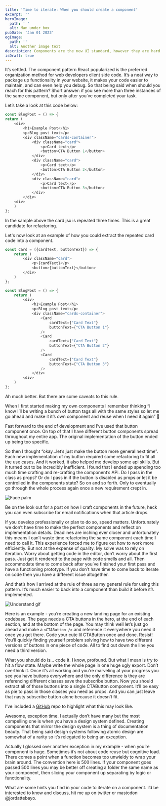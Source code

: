 ```yaml
---
title: 'Time to iterate: When you should create a component'
excerpt: ''
heroImage:
  path: ' '
  alt: Man under box
pubDate: 'Jan 01 2023'
ogImage:
  path: ''
  alt: Another image text
description: Components are the new UI standard, however they are hard to get right the first time. They end up either prematurely over-engineered or require refactoring to accommodate new use-cases. Choose to create your components iteratively, after you’ve created the page.
isDraft: true
---
```


It’s settled. The component pattern React popularized is the preferred organization method for web developers client side code. It’s a neat way to package up functionality in your website, it makes your code easier to maintain, and can even help you debug. So that being said when should you reach for this pattern? Short answer: if you see more than three instances of the same component, but only after you’ve completed your task.

Let’s take a look at this code below:

```javascript
const BlogPost = () => {
return (
	<div>
		<h1>Example Post</h1>
		<p>Blog post text</p>
		<div className="cards-container">
			<div className="card">
				<p>Card text</p>
				<button>CTA Button 1</button>
			</div>
			<div className="card">
				<p>Card text</p>
				<button>CTA Button 2</button>
			</div>
			<div className="card">
				<p>Card text</p>
				<button>CTA Button 3</button>
			</div>
		</div>
	<div>
	)
};
```

In the sample above the card jsx is repeated three times. This is a great candidate for refactoring. 

Let's now look at an example of how you could extract the repeated card code into a component.

```javascript
const Card = ({cardText, buttonText}) => {
	return (
		<div className="card">
			<p>{cardText}</p>
			<button>{buttonText}</button>
		</div>
	)
};

const BlogPost = () => {
	return (
		<div>
			<h1>Example Post</h1>
			<p>Blog post text</p>
			<div className="cards-container">
				<Card 
					cardText={"Card Text"} 
					buttonText={"CTA Button 1"} 
				/>
				<Card 
					cardText={"Card Text"} 
					buttonText={"CTA Button 2"} 
				/>
				<Card 
					cardText={"Card Text"} 
					buttonText={"CTA Button 3"} 
				/>
			</div>
		<div>
	)
};
```

Ah much better. But there are some caveats to this rule.

When I first started making my own components I remember thinking “I know I’ll be writing a bunch of button tags all with the same styles so let me go ahead and make it it’s own component and reuse when I need it again”  🤗

Fast forward to the end of development and I’ve used that button component once. On top of that I have different button components spread throughout my entire app. The original implementation of the button ended up being too specific.

So then I thought “okay…let’s just make the button more general next time”. Each new implementation of my button required some refactoring to fit all the use cases. And it worked, it also helped me develop some api skills. But it turned out to be incredibly inefficient. I found that I ended up spending too much time crafting and re-crafting the component’s API. Do I pass in the class as props? Or do I pass in if the button is disabled as props or let it be controlled in the components state? So on and so forth. Only to eventually go through the whole process again once a new requirement crept in.

![Face palm](https://media.tenor.com/Oaq1HNMNDVsAAAAC/facepalm-crowd.gif)

Be on the look out for a post on how I craft components in the future, heck you can even subscribe for email notifications when that article drops. 

If you develop professionally or plan to do so, speed matters. Unfortunately we don’t have time to make the perfect components and reflect on implementation details. Deadlines are inching ever closer and unfortunately this means I can’t waste time refactoring the same component each time I need to call it. This experience forced me to figure out how to work more efficiently. But not at the expense of quality. My solve was to rely on iteration. Worry about getting code in the editor, don’t worry about the first pass. Just get it rendered to the page with code smells and all. Then accommodate time to come back after you’ve finished your first pass and have a functioning prototype. If you don’t have time to come back to iterate on code then you have a different issue altogether. 

And that’s how I arrived at the rule of three as my general rule for using this pattern. It’s much easier to back into a component than build it before it’s implemented. 

![Understand gif](https://media.tenor.com/25IjtCdxlgoAAAAC/surprised-black.gif)

Here is an example - you’re creating a new landing page for an existing codebase. The page needs a CTA buttons in the hero, at the end of each section, and at the bottom of the page. You may think well let’s just go ahead and make a `<CTAButton />` and reference it everywhere you need it once you get there. Code your cute lil CTAButton once and done. Resist! You’ll quickly finding yourself problem solving how to have two different versions of buttons in one piece of code. All to find out down the line you need a third version.  

What you should do is… code it. I know, profound. But what I mean is try to hit a flow state. Maybe write the whole page in one huge ugly export. Don’t overthink it. Once it’s all working and you’re marveling at your progress you see you have buttons everywhere and the only difference is they are referencing different classes save the subscribe button. Now you should extract all of those buttons into a single CTAButton component. It’ll be easy as pie to pass in those classes you need as props. And you can just leave that nasty subscribe button alone because it doesn’t fit. 

I’ve included a [GitHub](https://github.com/jordattebayo/component-example) repo to highlight what this may look like.

Awesome, exception time. I actually don’t have many but the most compelling one is when you have a design system defined. Creating components that mirror the design system is a thing of documentation beauty. That being said design systems following atomic design are somewhat of a rarity so it’s relegated to being an exception. 

Actually I glossed over another exception in my example - when you’re component is huge. Sometimes it’s not about code reuse but cognitive load. There comes a point when a function becomes too unwieldy to wrap your brain around. The convention here is 500 lines. If your component goes passed 500 lines you may be better off creating a folder the same name as your component, then slicing your component up separating by logic or functionality. 

What are some hints you find in your code to iterate on a component. I’d be interested to know and discuss, hit me up on twitter or mastodon @jordattebayo.